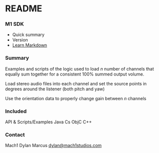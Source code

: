 # README #

### M1 SDK ###

* Quick summary
* Version
* [Learn Markdown](https://bitbucket.org/tutorials/markdowndemo)

### Summary ###

Examples and scripts of the logic used to load *n* number of channels that equally sum together for a consistent 100% summed output volume. 

Load stereo audio files into each channel and set the source points in degrees around the listener (both pitch and yaw)

Use the orientation data to properly change gain between *n* channels

### Included ###

API & Scripts/Examples
Java
Cs
ObjC
C++

### Contact ###

Mach1
Dylan Marcus
dylan@mach1studios.com